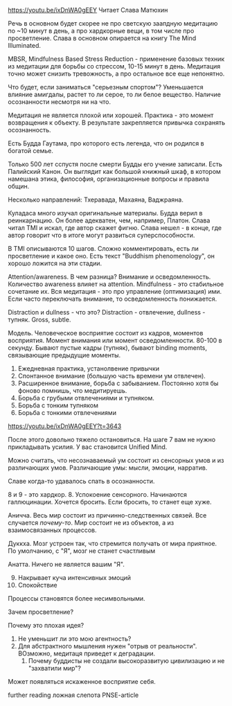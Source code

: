 https://youtu.be/ixDnWA0gEEY
Читает Слава Матюхин

Речь в основном будет скорее не про светскую заапдную медитацию по ~10 минут в день, а про хардкорные вещи, в том числе про просветление. Слава в основном опирается на книгу The Mind Illuminated.

MBSR, Mindfulness Based Stress Reduction - применение базовых техник из медитации для борьбы со стрессом, 10-15 минут в день. Медитация точно может снизить тревожность, а про остальное все еще непонятно.

Что будет, если заниматься "серьезным спортом"? Уменьшается влияние амигдалы, растет то ли серое, то ли белое вещество. Наличие осознанности несмотря ни на что.

Медитация не является плохой или хорошей. Практика - это момент возвращения к объекту. В результате закрепляется привычка сохранять осознанность.

Есть Будда Гаутама, про которого есть легенда, что он родился в богатой семье.

Только 500 лет сспустя после смерти Будды его учение записали. Есть Палийский Канон. Он выглядит как большой книжный шкаф, в котором намешана этика, философия, организационные вопросы и правила общин.

Несколько направлений: Тхеравада, Махаяна, Ваджраяна.

Куладаса много изучал оригинальные материалы. Будда верил в реинкарнацию. Он более адекватен, чем, например, Платон. Слава читал TMI и искал, где автор скажет фигню. Слава нешел - в конце, где автор говорит что в итоге могут развиться суперспособности.

В TMI описываются 10 шагов. Сложно комментировать, есть ли просветление и какое оно. Есть текст "Buddhism phenomenology", он хорошо ложится на эти стадии.

Attention/awareness. В чем разница? Внимание и осведомленность. Количество awareness влияет на attention. Mindfulness - это стабильное сочетание их. Вся медитация - это про управление (оптимизация) ими. Если часто переключать внимание, то осведомленность понижается.

Distraction и dullness - что это? Distraction - отвлечение, dullness - тупняк. Gross, subtle.

Модель. Человеческое восприятие состоит из кадров, моментов восприятия. Момент внимания или момент осведомленности. 80-100 в секунду. Бывают пустые кадры (тупняк), бывают binding moments, связывающие предыдущие моменты.

1. Ежедневная практика, устанолвение привычки
2. Спонтанное внимание (большую часть времени ум отвлечен).
3. Расширенное внимание, борьба с забыванием. Постоянно хотя бы фоново помнишь, что медитируешь.
4. Борьба с грубыми отвлечениями и тупняком.
5. Борьба с тонким тупняком
6. Борьба с тонкими отвлечениями

https://youtu.be/ixDnWA0gEEY?t=3643

После этого довольно тяжело остановиться.
На шаге 7 вам не нужно прикладывать усилия. У вас становится Unified Mind.

Можно считать, что несознаваемый ум состоит из сенсорных умов и из различающих умов. Различающие умы: мысли, эмоции, нарратив.

Славе когда-то удавалось спать в осознанности.

8 и 9 - это хардкор.
8. Успокоение сенсорного. Начинаются галлюцинации. Хочется бросить. Если бросить, то станет еще хуже.

Аничча. Весь мир состоит из причинно-следственных связей. Все случается *почему-то*. Мир состоит не из объектов, а из взаимосвязанных процессов.

Дуккха. Мозг устроен так, что стремится получать от мира приятное. По умолчанию, с "Я", мозг не станет счастливым

Анатта. Ничего не является вашим "Я".

9. Накрывает куча интенсивных эмоций
10. Спокойствие

Процессы становятся более несимвольными.

Зачем просветление?

Почему это плохая идея?
1. Не уменьшит ли это мою агентность?
2. Для абстрактного мышления нужен "отрыв от реальности". ВОзможно, медитаця приведет к деградации.
	1. Почему буддисты не создали высокоразвитую цивилизацию и не "захватили мир"?

Может появляться искаженное восприятие себя.

further reading
	ложная слепота
	PNSE-article










